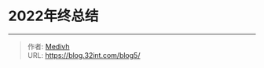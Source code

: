 # 2022年终总结


<!--more-->


---

> 作者: [Medivh](https://themire.site/t/topic/12)  
> URL: https://blog.32int.com/blog5/  

